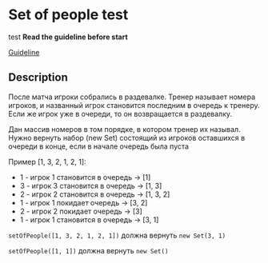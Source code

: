 # Set of people test
 test
**Read the guideline before start**

[Guideline](https://github.com/mate-academy/js_task-guideline/blob/master/README.md)

## Description
После матча игроки собрались в раздевалке. Тренер называет номера игроков, и названный игрок становится последним в очередь к тренеру. Если же игрок уже в очереди, то он возвращается в раздевалку.

Дан массив номеров в том порядке, в котором тренер их называл. Нужно вернуть набор (new Set) состоящий из игроков оставшихся в очереди в конце, если в начале очередь была пуста

Пример [1, 3, 2, 1, 2, 1]:
- 1 - игрок 1 становится в очередь -> [1]
- 3 - игрок 3 становится в очередь -> [1, 3]
- 2 - игрок 2 становится в очередь -> [1, 3, 2]
- 1 - игрок 1 покидает очередь -> [3, 2]
- 2 - игрок 2 покидает очередь -> [3]
- 1 - игрок 1 становится в очередь -> [3, 1]

`setOfPeople([1, 3, 2, 1, 2, 1])` должна вернуть `new Set(3, 1)`

`setOfPeople([1, 1])` должна вернуть `new Set()`
